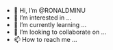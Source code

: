 - 👋 Hi, I’m @RONALDMINU
- 👀 I’m interested in ...
- 🌱 I’m currently learning ...
- 💞️ I’m looking to collaborate on ...
- 📫 How to reach me ...

<!---
RONALDMINU/RONALDMINU is a ✨ special ✨ repository because its `README.md` (this file) appears on your GitHub profile.
You can click the Preview link to take a look at your changes.
--->
